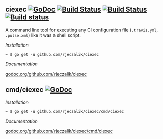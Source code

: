 ## ciexec [![GoDoc](https://godoc.org/github.com/rjeczalik/ciexec?status.png)](https://godoc.org/github.com/rjeczalik/ciexec) [![Build Status](https://travis-ci.org/rjeczalik/ciexec.png?branch=master)](https://travis-ci.org/rjeczalik/ciexec "linux_amd64") [![Build Status](https://travis-ci.org/rjeczalik/ciexec.png?branch=osx)](https://travis-ci.org/rjeczalik/ciexec "darwin_amd64") [![Build status](https://ci.appveyor.com/api/projects/status/n336gfq692f2asth)](https://ci.appveyor.com/project/rjeczalik/ciexec "windows_amd64")

A command line tool for executing any CI configuration file (`.travis.yml`, `.pulse.xml`) like it was a shell script.

*Installation*

```
~ $ go get -u github.com/rjeczalik/ciexec
```

*Documentation*

[godoc.org/github.com/rjeczalik/ciexec](https://godoc.org/github.com/rjeczalik/ciexec)

## cmd/ciexec [![GoDoc](https://godoc.org/github.com/rjeczalik/ciexec/cmd/ciexec?status.png)](https://godoc.org/github.com/rjeczalik/ciexec/cmd/ciexec)

*Installation*

```
~ $ go get -u github.com/rjeczalik/ciexec/cmd/ciexec
```

*Documentation*

[godoc.org/github.com/rjeczalik/ciexec/cmd/ciexec](http://godoc.org/github.com/rjeczalik/ciexec/cmd/ciexec)
